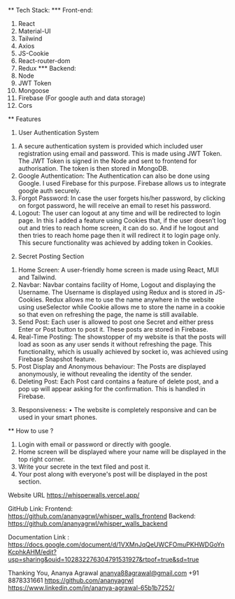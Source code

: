 ** Tech Stack: 
 *** Front-end:
 1. React
 2. Material-UI
 3. Tailwind
 4. Axios
 5. JS-Cookie
 6. React-router-dom
 7. Redux
*** Backend:
1. Node
2. JWT Token
3. Mongoose
4. Firebase (For google auth and data storage)
5. Cors

** Features
1) User Authentication System 
1. A secure authentication system is provided which included user registration using email and password. This is made using JWT Token. The JWT Token is signed in the Node and sent to frontend for authorisation. The token is then stored in MongoDB.
2. Google Authentication: The Authentication can also be done using Google. I used Firebase for this purpose. Firebase allows us to integrate google auth securely.
3. Forgot Password: In case the user forgets his/her password, by clicking on forgot password, he will receive an email to reset his password.
4. Logout: The user can logout at any time and will be redirected to login page. In this I added a feature using Cookies that, if the user doesn’t log out and tries to reach home screen, it can do so. And if he logout and then tries to reach home page then it will redirect it to login page only. This secure functionality was achieved by adding token in Cookies.

2) Secret Posting Section
1. Home Screen: A user-friendly home screen is made using React, MUI and Tailwind.
2. Navbar: Navbar contains facility of Home, Logout and displaying the Username. The Username is displayed using Redux and is stored in JS-Cookies. Redux allows me to use the name anywhere in the website using useSelector while Cookie allows me to store the name in a cookie so that even on refreshing the page, the name is still available.
3. Send Post: Each user is allowed to post one Secret and either press Enter or Post button to post it. These posts are stored in Firebase.
4. Real-Time Posting: The showstopper of my website is that the posts will load as soon as any user sends it without refreshing the page. This functionality, which is usually achieved by socket io, was achieved using Firebase Snapshot feature.
5. Post Display and Anonymous behaviour: The Posts are displayed anonymously, ie without revealing the identity of the sender.
6. Deleting Post: Each Post card contains a feature of delete post, and a pop up will appear asking for the confirmation. This is handled in Firebase.

3) Responsiveness:
•	The website is completely responsive and can be used in your smart phones.

** How to use ?
1. Login with email or password or directly with google.
2. Home screen will be displayed where your name will be displayed in the top right corner.
3. Write your secrete in the text filed and post it.
4. Your post along with everyone's post will be displayed in the post section.

Website URL
https://whisperwalls.vercel.app/

GitHub Link:
Frontend: https://github.com/ananyagrwl/whisper_walls_frontend
Backend: https://github.com/ananyagrwl/whisper_walls_backend

Documentation Link :
https://docs.google.com/document/d/1VXMnJqQeUWCFOmuPKHWDGoYnKcphkAHM/edit?usp=sharing&ouid=102832276304791531927&rtpof=true&sd=true


Thanking You,
Ananya Agrawal
ananya88agrawal@gmail.com
+91 8878331661
https://github.com/ananyagrwl
https://www.linkedin.com/in/ananya-agrawal-65b1b7252/




